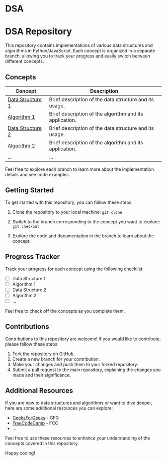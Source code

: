 # DSA

# DSA Repository

This repository contains implementations of various data structures and algorithms in Python/JavaScript. Each concept is organized in a separate branch, allowing you to track your progress and easily switch between different concepts.

## Concepts

| Concept | Description |
|---------|-------------|
| [Data Structure 1](link/to/branch) | Brief description of the data structure and its usage. |
| [Algorithm 1](link/to/branch) | Brief description of the algorithm and its application. |
| [Data Structure 2](link/to/branch) | Brief description of the data structure and its usage. |
| [Algorithm 2](link/to/branch) | Brief description of the algorithm and its application. |
| ...     | ...         |

Feel free to explore each branch to learn more about the implementation details and see code examples.

## Getting Started

To get started with this repository, you can follow these steps:

1. Clone the repository to your local machine:
```git clone```
2. Switch to the branch corresponding to the concept you want to explore:
```git checkout```

3. Explore the code and documentation in the branch to learn about the concept.

## Progress Tracker

Track your progress for each concept using the following checklist:

- [ ] Data Structure 1
- [ ] Algorithm 1
- [ ] Data Structure 2
- [ ] Algorithm 2
- [ ] ...

Feel free to check off the concepts as you complete them.

## Contributions

Contributions to this repository are welcome! If you would like to contribute, please follow these steps:

1. Fork the repository on GitHub.
2. Create a new branch for your contribution.
3. Make your changes and push them to your forked repository.
4. Submit a pull request to the main repository, explaining the changes you made and their significance.

## Additional Resources

If you are new to data structures and algorithms or want to dive deeper, here are some additional resources you can explore:

- [GeeksForGeeks](https://www.geeksforgeeks.org/data-structures/) - GFG
- [FreeCodeCamp](https://www.freecodecamp.org/news/learn-data-structures-and-algorithms/) - FCC
- ...

Feel free to use these resources to enhance your understanding of the concepts covered in this repository.

Happy coding!
